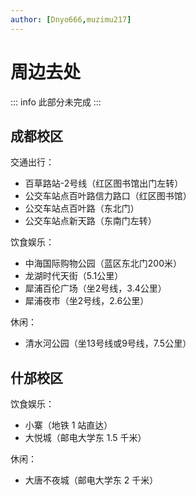```yaml
---
author: [Dnyo666,muzimu217]
---
```


# 周边去处

::: info 此部分未完成
:::

## 成都校区

交通出行：
- 百草路站-2号线（红区图书馆出门左转）
- 公交车站点百叶路信力路口（红区图书馆）
- 公交车站点百叶路（东北门）
- 公交车站点新天路（东南门左转）

饮食娱乐：

- 中海国际购物公园（蓝区东北门200米）
- 龙湖时代天街（5.1公里）
- 犀浦百伦广场（坐2号线，3.4公里）
- 犀浦夜市（坐2号线，2.6公里）

休闲：

- 清水河公园（坐13号线或9号线，7.5公里）

## 什邡校区

饮食娱乐：

- 小寨（地铁 1 站直达）
- 大悦城（邮电大学东 1.5 千米）

休闲：

- 大唐不夜城（邮电大学东 2 千米）
